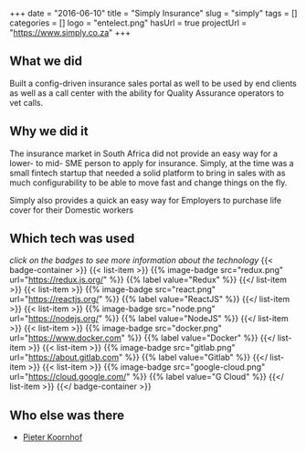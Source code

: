 +++ 
date = "2016-06-10"
title = "Simply Insurance"
slug = "simply" 
tags = []
categories = []
logo = "entelect.png"
hasUrl = true
projectUrl = "https://www.simply.co.za"
+++
## What we did
Built a config-driven insurance sales portal as well to be used by end clients as well as a call center with the ability for Quality Assurance operators to vet calls.

## Why we did it
The insurance market in South Africa did not provide an easy way for a lower- to mid- SME person to apply for insurance. Simply, at the time was a small fintech startup that needed a solid platform to bring in sales with as much configurability to be able to move fast and change things on the fly.

Simply also provides a quick an easy way for Employers to purchase life cover for their Domestic workers

## Which tech was used
*click on the badges to see more information about the technology*
{{< badge-container >}}
  {{< list-item >}}
    {{% image-badge src="redux.png" url="https://redux.js.org/" %}}
    {{% label value="Redux" %}}
  {{</ list-item >}}
  {{< list-item >}}
    {{% image-badge src="react.png" url="https://reactjs.org/" %}}
    {{% label value="ReactJS" %}}
  {{</ list-item >}}
  {{< list-item >}}
    {{% image-badge src="node.png" url="https://nodejs.org/" %}}
    {{% label value="NodeJS" %}}
  {{</ list-item >}}
  {{< list-item >}}
    {{% image-badge src="docker.png" url="https://www.docker.com" %}}
    {{% label value="Docker" %}}
  {{</ list-item >}}
  {{< list-item >}}
    {{% image-badge src="gitlab.png" url="https://about.gitlab.com" %}}
    {{% label value="Gitlab" %}}
  {{</ list-item >}}
  {{< list-item >}}
    {{% image-badge src="google-cloud.png" url="https://cloud.google.com/" %}}
    {{% label value="G Cloud" %}}
  {{</ list-item >}}
{{</ badge-container >}}

## Who else was there
* [Pieter Koornhof](https://www.linkedin.com/in/pieterkoornhof/)